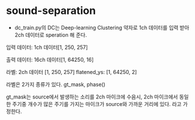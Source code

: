 # sound-separation


- dc_train.py의 DC는 Deep-learning Clustering 약자로 1ch 데이터를 입력 받아 2ch 데이터로 speration 해 준다.

입력 데이터:
1ch 데이터[1, 250, 257]

출력 데이터:
16ch 데이터[1, 64250, 16]

라벨:
2ch 데이터 [1, 250, 257]
flatened_ys: [1, 64250, 2]


라벨은 2가지 종류가 있다.
gt_mask, phase()

gt_mask는 source에서 발생하는 소리를 2ch 마이크에 수음시, 2ch 마이크에서 동일한 주기중 개수가 많은 주기를 가지는 마이크가 source와 가까운 거리에 있다. 라고 가정한다.
